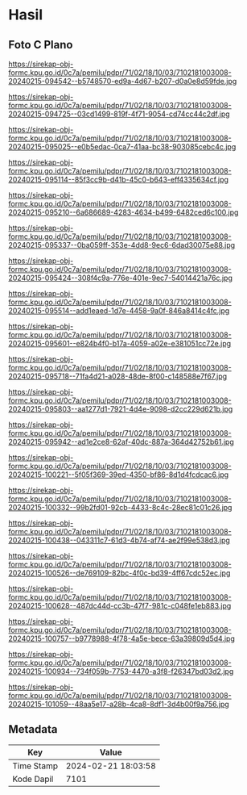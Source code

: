 # Hasil

## Foto C Plano

https://sirekap-obj-formc.kpu.go.id/0c7a/pemilu/pdpr/71/02/18/10/03/7102181003008-20240215-094542--b5748570-ed9a-4d67-b207-d0a0e8d59fde.jpg

https://sirekap-obj-formc.kpu.go.id/0c7a/pemilu/pdpr/71/02/18/10/03/7102181003008-20240215-094725--03cd1499-819f-4f71-9054-cd74cc44c2df.jpg

https://sirekap-obj-formc.kpu.go.id/0c7a/pemilu/pdpr/71/02/18/10/03/7102181003008-20240215-095025--e0b5edac-0ca7-41aa-bc38-903085cebc4c.jpg

https://sirekap-obj-formc.kpu.go.id/0c7a/pemilu/pdpr/71/02/18/10/03/7102181003008-20240215-095114--85f3cc9b-d41b-45c0-b643-eff4335634cf.jpg

https://sirekap-obj-formc.kpu.go.id/0c7a/pemilu/pdpr/71/02/18/10/03/7102181003008-20240215-095210--6a686689-4283-4634-b499-6482ced6c100.jpg

https://sirekap-obj-formc.kpu.go.id/0c7a/pemilu/pdpr/71/02/18/10/03/7102181003008-20240215-095337--0ba059ff-353e-4dd8-9ec6-6dad30075e88.jpg

https://sirekap-obj-formc.kpu.go.id/0c7a/pemilu/pdpr/71/02/18/10/03/7102181003008-20240215-095424--308f4c9a-776e-401e-9ec7-54014421a76c.jpg

https://sirekap-obj-formc.kpu.go.id/0c7a/pemilu/pdpr/71/02/18/10/03/7102181003008-20240215-095514--add1eaed-1d7e-4458-9a0f-846a8414c4fc.jpg

https://sirekap-obj-formc.kpu.go.id/0c7a/pemilu/pdpr/71/02/18/10/03/7102181003008-20240215-095601--e824b4f0-b17a-4059-a02e-e381051cc72e.jpg

https://sirekap-obj-formc.kpu.go.id/0c7a/pemilu/pdpr/71/02/18/10/03/7102181003008-20240215-095718--71fa4d21-a028-48de-8f00-c148588e7f67.jpg

https://sirekap-obj-formc.kpu.go.id/0c7a/pemilu/pdpr/71/02/18/10/03/7102181003008-20240215-095803--aa1277d1-7921-4d4e-9098-d2cc229d621b.jpg

https://sirekap-obj-formc.kpu.go.id/0c7a/pemilu/pdpr/71/02/18/10/03/7102181003008-20240215-095942--ad1e2ce8-62af-40dc-887a-364d42752b61.jpg

https://sirekap-obj-formc.kpu.go.id/0c7a/pemilu/pdpr/71/02/18/10/03/7102181003008-20240215-100221--5f05f369-39ed-4350-bf86-8d1d4fcdcac6.jpg

https://sirekap-obj-formc.kpu.go.id/0c7a/pemilu/pdpr/71/02/18/10/03/7102181003008-20240215-100332--99b2fd01-92cb-4433-8c4c-28ec81c01c26.jpg

https://sirekap-obj-formc.kpu.go.id/0c7a/pemilu/pdpr/71/02/18/10/03/7102181003008-20240215-100438--043311c7-61d3-4b74-af74-ae2f99e538d3.jpg

https://sirekap-obj-formc.kpu.go.id/0c7a/pemilu/pdpr/71/02/18/10/03/7102181003008-20240215-100526--de769109-82bc-4f0c-bd39-4ff67cdc52ec.jpg

https://sirekap-obj-formc.kpu.go.id/0c7a/pemilu/pdpr/71/02/18/10/03/7102181003008-20240215-100628--487dc44d-cc3b-47f7-981c-c048fe1eb883.jpg

https://sirekap-obj-formc.kpu.go.id/0c7a/pemilu/pdpr/71/02/18/10/03/7102181003008-20240215-100757--b9778988-4f78-4a5e-bece-63a39809d5d4.jpg

https://sirekap-obj-formc.kpu.go.id/0c7a/pemilu/pdpr/71/02/18/10/03/7102181003008-20240215-100934--734f059b-7753-4470-a3f8-f26347bd03d2.jpg

https://sirekap-obj-formc.kpu.go.id/0c7a/pemilu/pdpr/71/02/18/10/03/7102181003008-20240215-101059--48aa5e17-a28b-4ca8-8df1-3d4b00f9a756.jpg


## Metadata

| Key        | Value               |
| ---------- | ------------------- |
| Time Stamp | 2024-02-21 18:03:58 |
| Kode Dapil | 7101                |



